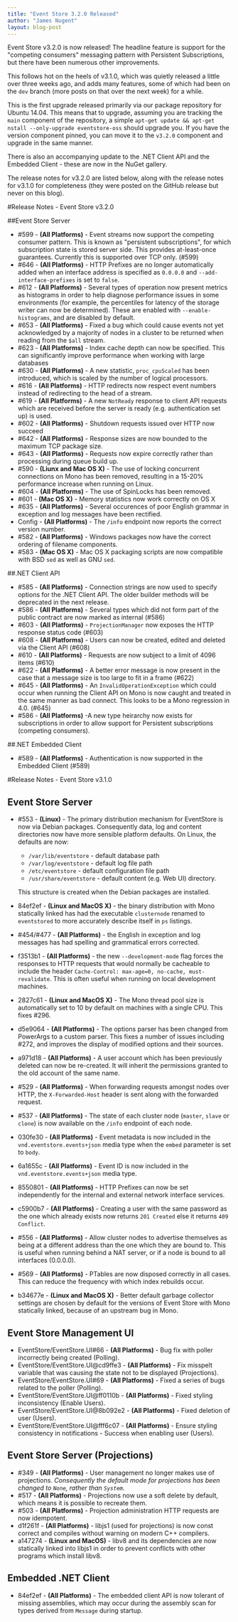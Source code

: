 ```yaml
---
title: "Event Store 3.2.0 Released"
author: "James Nugent"
layout: blog-post
---
```


Event Store v3.2.0 is now released! The headline feature is support for the "competing consumers" messaging pattern with Persistent Subscriptions, but there have been numerous other improvements.

This follows hot on the heels of v3.1.0, which was quietly released a little over three weeks ago, and adds many features, some of which had been on the `dev` branch (more posts on that over the next week) for a while.

This is the first upgrade released primarily via our package repository for Ubuntu 14.04. This means that to upgrade, assuming you are tracking the `main` component of the repository, a simple `apt-get update && apt-get nstall --only-upgrade eventstore-oss` should upgrade you. If you have the version component pinned, you can move it to the `v3.2.0` component and upgrade in the same manner.

There is also an accompanying update to the .NET Client API and the Embedded Client - these are now in the NuGet gallery.

The release notes for v3.2.0 are listed below, along with the release notes for v3.1.0 for completeness (they were posted on the GitHub release but never on this blog).

#Release Notes - Event Store v3.2.0

##Event Store Server

- #599 - **(All Platforms)** - Event streams now support the competing consumer pattern. This is known as "persistent subscriptions", for which subscription state is stored server side. This provides at-least-once guarantees. Currently this is supported over TCP only.  (#599)
- #646 - **(All Platforms)** - HTTP Prefixes are no longer automatically added when an interface address is specified as `0.0.0.0` and `--add-interface-prefixes` is set to `false`.
- #612 - **(All Platforms)** - Several types of operation now present metrics as histograms in order to help diagnose performance issues in some environments (for example, the percentiles for latency of the storage writer can now be determined). These are enabled with `--enable-histograms`, and are disabled by default.
- #653 - **(All Platforms)** - Fixed a bug which could cause events not yet acknowledged by a majority of nodes in a cluster to be returned when reading from the `$all` stream.
- #623 - **(All Platforms)** - Index cache depth can now be specified. This can significantly improve performance when working with large databases
- #630 - **(All Platforms)** - A new statistic, `proc_cpuScaled` has been introduced, which is scaled by the number of logical processors.
- #616 - **(All Platforms)** - HTTP redirects now respect event numbers instead of redirecting to the head of a stream.
- #619 - **(All Platforms)** - A new `NotReady` response to client API requests which are received before the server is ready (e.g. authentication set up) is used.
- #602 - **(All Platforms)** - Shutdown requests issued over HTTP now succeed
- #642 - **(All Platforms)** - Response sizes are now bounded to the maximum TCP package size.
- #643 - **(All Platforms)** - Requests now expire correctly rather than processing during queue build up.
- #590 - **(Liunx and Mac OS X)** - The use of locking concurrent connections on Mono has been removed, resulting in a 15-20% performance increase when running on Linux.
- #604 - **(All Platforms)** - The use of SpinLocks has been removed.
- #601 - **(Mac OS X)** - Memory statistics now work correctly on OS X
- #635 - **(All Platforms)** - Several occurences of poor English grammar in exception and log messages have been rectified.
- Config - **(All Platforms)** - The `/info` endpoint now reports the correct version number. 
- #582 - **(All Platforms)** - Windows packages now have the correct ordering of filename components.
- #583 - **(Mac OS X)** - Mac OS X packaging scripts are now compatible with BSD `sed` as well as GNU `sed`.

##.NET Client API

- #585 - **(All Platforms)** - Connection strings are now used to specify options for the .NET Client API. The older builder methods will be deprecated in the next release.
- #586 - **(All Platforms)** - Several types which did not form part of the public contract are now marked as internal (#586)
- #603 - **(All Platforms)** - `ProjectionManager` now exposes the HTTP response status code (#603)
- #608 - **(All Platforms)** - Users can now be created, edited and deleted via the Client API (#608)
- #610 - **(All Platforms)** - Requests are now subject to a limit of 4096 items (#610)
- #622 - **(All Platforms)** - A better error message is now present in the case that a message size is too large to fit in a frame (#622)
- #645 - **(All Platforms)** - An `InvalidOperationException` which could occur when running the Client API on Mono is now caught and treated in the same manner as bad connect. This looks to be a Mono regression in 4.0. (#645)
- #586 - **(All Platforms)** -A new type heirarchy now exists for subscriptions in order to allow support for Persistent subscriptions (competing consumers).

##.NET Embedded Client

- #589 - **(All Platforms)** -  Authentication is now supported in the Embedded Client (#589)

#Release Notes - Event Store v3.1.0

## Event Store Server

- #553 - **(Linux)** - The primary distribution mechanism for EventStore is now via Debian packages. Consequently data, log and content directories now have more sensible platform defaults. On Linux, the defaults are now:
    - `/var/lib/eventstore` - default database path
    - `/var/log/eventstore` - default log file path
    - `/etc/eventstore` - default configuration file path
    - `/usr/share/eventstore` - default content (e.g. Web UI) directory.

  This structure is created when the Debian packages are installed.

- 84ef2ef - **(Linux and MacOS X)** - the binary distribution with Mono statically linked has had the executable `clusternode` renamed to `eventstored` to more accurately describe itself in `ps` listings.
- #454/#477 - **(All Platforms)** - the English in exception and log messages has had spelling and grammatical errors corrected.
- f3513b1 - **(All Platforms)** - the new `--development-mode` flag forces the responses to HTTP requests that would normally be cacheable to include the header `Cache-Control: max-age=0, no-cache, must-revalidate`. This is often useful when running on local development machines.
- 2827c61 - **(Linux and MacOS X)** - The Mono thread pool size is automatically set to 10 by default on machines with a single CPU. This fixes #296.
- d5e9064 - **(All Platforms)** - The options parser has been changed from PowerArgs to a custom parser. This fixes a number of issues including #272, and improves the display of modified options and their sources.
- a971d18 - **(All Platforms)** - A user account which has been previously deleted can now be re-created. It will inherit the permissions granted to the old account of the same name.
- #529 - **(All Platforms)** - When forwarding requests amongst nodes over HTTP, the `X-Forwarded-Host` header is sent along with the forwarded request.
- #537 - **(All Platforms)** - The state of each cluster node (`master`, `slave` or `clone`) is now available on the `/info` endpoint of each node.
- 030fe30 - **(All Platforms)** - Event metadata is now included in the `vnd.eventstore.events+json` media type when the `embed` parameter is set to `body`.
- 6a1655c - **(All Platforms)** - Event ID is now included in the `vnd.eventstore.events+json` media type.
- 8550801 - **(All Platforms)** - HTTP Prefixes can now be set independently for the internal and external network interface services.
- c5900b7 - **(All Platforms)** - Creating a user with the same password as the one which already exists now returns `201 Created` else it returns `409 Conflict`.
- #556 - **(All Platforms)** - Allow cluster nodes to advertise themselves as being at a different address than the one which they are bound to. This is useful when running behind a NAT server, or if a node is bound to all interfaces (0.0.0.0).
- #569 - **(All Platforms)** - PTables are now disposed correctly in all cases. This can reduce the frequency with which index rebuilds occur.
- b34677e - **(Linux and MacOS X)** - Better default garbage collector settings are chosen by default for the versions of Event Store with Mono statically linked, because of an upstream bug in Mono.

## Event Store Management UI

- EventStore/EventStore.UI#66 - **(All Platforms)** - Bug fix with poller incorrectly being created (Polling).
- EventStore/EventStore.UI@cd9ffe3 - **(All Platforms)** - Fix misspelt variable that was causing the state not to be displayed (Projections).
- EventStore/EventStore.UI#69 - **(All Platforms)** - Fixed a series of bugs related to the poller (Polling).
- EventStore/EventStore.UI@ff0110b - **(All Platforms)** - Fixed styling inconsistency (Enable Users).
- EventStore/EventStore.UI@8b092e2 - **(All Platforms)** - Fixed deletion of user (Users).
- EventStore/EventStore.UI@fff6c07 - **(All Platforms)** -  Ensure styling consistency in notifications - Success when enabling user (Users).

## Event Store Server (Projections)
- #349 - **(All Platforms)** - User management no longer makes use of projections. *Consequently the default mode for projections has been changed to `None`, rather than `System`*.
- #517 - **(All Platforms)** - Projections now use a soft delete by default, which means it is possible to recreate them.
- #503 - **(All Platforms)** - Projection administration HTTP requests are now idempotent.
- d1f261f - **(All Platforms)** - libjs1 (used for projections) is now const correct and compiles without warning on modern C++ compilers.
- a147274 - **(Linux and MacOS)** - libv8 and its dependencies are now statically linked into libjs1 in order to prevent conflicts with other programs which install libv8.

## Embedded .NET Client

- 84ef2ef - **(All Platforms)** - The embedded client API is now tolerant of missing assemblies, which may occur during the assembly scan for types derived from `Message` during startup.
